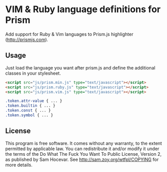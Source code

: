 # VIM & Ruby language definitions for Prism

Add support for Ruby & Vim languages to Prism.js highlighter (http://prismjs.com).

## Usage

Just load the language you want after prism.js and define the additional classes in your stylesheet.

```html
<script src="js/prism.min.js" type="text/javascript"></script>
<script src="js/prism.ruby.js" type="text/javascript"></script>
<script src="js/prism.vim.js" type="text/javascript"></script>
```

```css
.token.attr-value { ... }
.token.builtin { ... }
.token.const { ... }
.token.symbol { ... }
```

## License

This program is free software. It comes without any warranty, to
the extent permitted by applicable law. You can redistribute it
and/or modify it under the terms of the Do What The Fuck You Want
To Public License, Version 2, as published by Sam Hocevar. See
http://sam.zoy.org/wtfpl/COPYING for more details.
